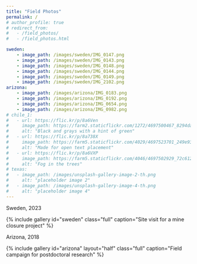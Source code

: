 ```yaml
---
title: "Field Photos"
permalink: /
# author_profile: true
# redirect_from: 
#   - /field_photos/
#   - /field_photos.html

sweden:
    - image_path: /images/sweden/IMG_0147.png
    - image_path: /images/sweden/IMG_0143.png
    - image_path: /images/sweden/IMG_0148.png
    - image_path: /images/sweden/IMG_0144.png
    - image_path: /images/sweden/IMG_0149.png
    - image_path: /images/sweden/IMG_2102.png
arizona:
    - image_path: /images/arizona/IMG_0183.png
    - image_path: /images/arizona/IMG_0192.png
    - image_path: /images/arizona/IMG_0654.png
    - image_path: /images/arizona/IMG_0982.png
# chile_1:
#   - url: https://flic.kr/p/8a6Ven
#     image_path: https://farm2.staticflickr.com/1272/4697500467_8294dac099_q.png
#     alt: "Black and grays with a hint of green"
#   - url: https://flic.kr/p/8a738X
#     image_path: https://farm5.staticflickr.com/4029/4697523701_249e93ba23_q.png
#     alt: "Made for open text placement"
#   - url: https://flic.kr/p/8a6VXP
#     image_path: https://farm5.staticflickr.com/4046/4697502929_72c612c636_q.png
#     alt: "Fog in the trees"
# texas:
#   - image_path: /images/unsplash-gallery-image-2-th.png
#     alt: "placeholder image 2"
#   - image_path: /images/unsplash-gallery-image-4-th.png
#     alt: "placeholder image 4"
---
```


Sweden, 2023

{% include gallery id="sweden" class="full" caption="Site visit for a mine closure project" %}

Arizona, 2018

{% include gallery id="arizona" layout="half" class="full" caption="Field campaign for postdoctoral research" %}

<!-- West Texas, 2011

{% include gallery id="texas" layout="half" caption="Assisting Wendy Robertson with her dissertation fieldwork" %}

Chile, 2011 -->

